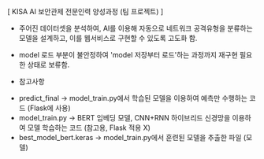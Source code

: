 [ KISA AI 보안관제 전문인력 양성과정 (팀 프로젝트) ]
* 주어진 데이터셋을 분석하여, AI를 이용해 자동으로 네트워크 공격유형을 분류하는 모델을 설계하고, 이를 웹서비스로 구현할 수 있도록 고도화 함.
* model 로드 부분이 불안정하여 'model 저장부터 로드'하는 과정까지 재구현 필요한 상태로 보류함.

* 참고사항
- predict_final -> model_train.py에서 학습된 모델을 이용하여 예측만 수행하는 코드 (Flask에 사용)
- model_train.py -> BERT 임베딩 모델, CNN+RNN 하이브리드 신경망을 이용하여 모델 학습하는 코드 (참고용, Flask 적용 X)
- best_model_bert.keras -> model_train.py에서 훈련된 모델을 추출한 파일 (모델)
